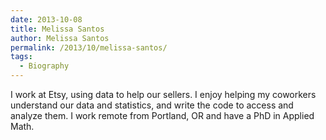 ```yaml
---
date: 2013-10-08
title: Melissa Santos
author: Melissa Santos
permalink: /2013/10/melissa-santos/
tags:
  - Biography
---
```

I work at Etsy, using data to help our sellers. I enjoy helping my coworkers understand our data and statistics, and write the code to access and analyze them. I work remote from Portland, OR and have a PhD in Applied Math.
